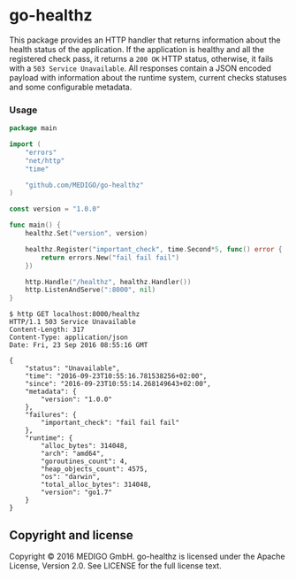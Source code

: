 # go-healthz

This package provides an HTTP handler that returns information about the health status of the application. If the application is healthy and all the registered check pass, it returns a `200 OK` HTTP status, otherwise, it fails with a `503 Service Unavailable`. All responses contain a JSON encoded payload with information about the runtime system, current checks statuses and some configurable metadata.

### Usage

```go
package main

import (
	"errors"
	"net/http"
	"time"

	"github.com/MEDIGO/go-healthz"
)

const version = "1.0.0"

func main() {
	healthz.Set("version", version)

	healthz.Register("important_check", time.Second*5, func() error {
		return errors.New("fail fail fail")
	})

	http.Handle("/healthz", healthz.Handler())
	http.ListenAndServe(":8000", nil)
}
```

```
$ http GET localhost:8000/healthz
HTTP/1.1 503 Service Unavailable
Content-Length: 317
Content-Type: application/json
Date: Fri, 23 Sep 2016 08:55:16 GMT

{
    "status": "Unavailable",
    "time": "2016-09-23T10:55:16.781538256+02:00",
    "since": "2016-09-23T10:55:14.268149643+02:00",
    "metadata": {
        "version": "1.0.0"
    },
    "failures": {
        "important_check": "fail fail fail"
    },
    "runtime": {
        "alloc_bytes": 314048,
        "arch": "amd64",
        "goroutines_count": 4,
        "heap_objects_count": 4575,
        "os": "darwin",
        "total_alloc_bytes": 314048,
        "version": "go1.7"
    }
}
```

## Copyright and license

Copyright © 2016 MEDIGO GmbH. go-healthz is licensed under the Apache License, Version 2.0. See LICENSE for the full license text.
